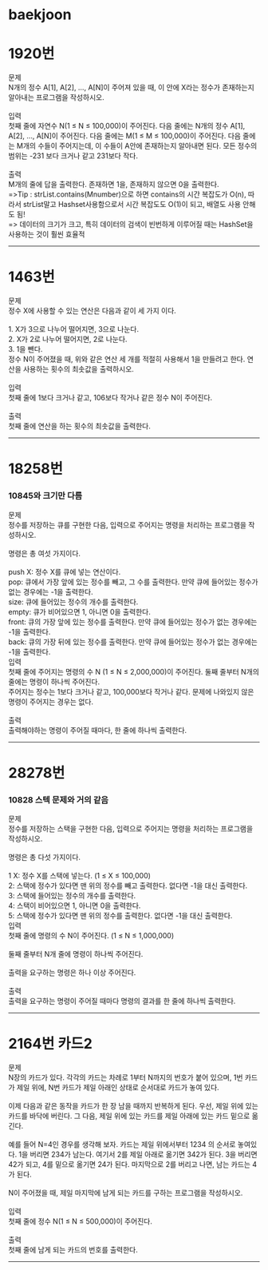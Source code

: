 # baekjoon
<h1>1920번</h1>
문제<br>
N개의 정수 A[1], A[2], …, A[N]이 주어져 있을 때, 이 안에 X라는 정수가 존재하는지 알아내는 프로그램을 작성하시오.<br>
<br>
입력<br>
첫째 줄에 자연수 N(1 ≤ N ≤ 100,000)이 주어진다. 다음 줄에는 N개의 정수 A[1], A[2], …, A[N]이 주어진다. 다음 줄에는 M(1 ≤ M ≤ 100,000)이 주어진다. 다음 줄에는 M개의 수들이 주어지는데, 이 수들이 A안에 존재하는지 알아내면 된다. 모든 정수의 범위는 -231 보다 크거나 같고 231보다 작다.<br>
<br>
출력<br>
M개의 줄에 답을 출력한다. 존재하면 1을, 존재하지 않으면 0을 출력한다.<br>
=>Tip : strList.contains(Mnumber)으로 하면 contains의 시간 복잡도가 O(n), 따라서 strList말고 Hashset사용함으로서 시간 복잡도도 O(1)이 되고, 배열도 사용 안해도 됨!<br>
=> 데이터의 크기가 크고, 특히 데이터의 검색이 빈번하게 이루어질 때는 HashSet을 사용하는 것이 훨씬 효율적<br>
<hr>
<h1>1463번</h1>
문제<br>
정수 X에 사용할 수 있는 연산은 다음과 같이 세 가지 이다.<br>
<br>
1. X가 3으로 나누어 떨어지면, 3으로 나눈다.<br>
2. X가 2로 나누어 떨어지면, 2로 나눈다.<br>
3. 1을 뺀다.<br>
정수 N이 주어졌을 때, 위와 같은 연산 세 개를 적절히 사용해서 1을 만들려고 한다. 연산을 사용하는 횟수의 최솟값을 출력하시오.<br>
<br>
입력<br>
첫째 줄에 1보다 크거나 같고, 106보다 작거나 같은 정수 N이 주어진다.<br>
<br>
출력<br>
첫째 줄에 연산을 하는 횟수의 최솟값을 출력한다.<br>
<hr>
<h1>18258번 <h3>10845와 크기만 다름</h3></h1>
문제<br>
정수를 저장하는 큐를 구현한 다음, 입력으로 주어지는 명령을 처리하는 프로그램을 작성하시오.<br>
<br>
명령은 총 여섯 가지이다.<br>
<br>
push X: 정수 X를 큐에 넣는 연산이다.<br>
pop: 큐에서 가장 앞에 있는 정수를 빼고, 그 수를 출력한다. 만약 큐에 들어있는 정수가 없는 경우에는 -1을 출력한다.<br>
size: 큐에 들어있는 정수의 개수를 출력한다.<br>
empty: 큐가 비어있으면 1, 아니면 0을 출력한다.<br>
front: 큐의 가장 앞에 있는 정수를 출력한다. 만약 큐에 들어있는 정수가 없는 경우에는 -1을 출력한다.<br>
back: 큐의 가장 뒤에 있는 정수를 출력한다. 만약 큐에 들어있는 정수가 없는 경우에는 -1을 출력한다.<br>
입력<br>
첫째 줄에 주어지는 명령의 수 N (1 ≤ N ≤ 2,000,000)이 주어진다. 둘째 줄부터 N개의 줄에는 명령이 하나씩 주어진다.<br>
주어지는 정수는 1보다 크거나 같고, 100,000보다 작거나 같다. 문제에 나와있지 않은 명령이 주어지는 경우는 없다.<br>
<br>
출력<br>
출력해야하는 명령이 주어질 때마다, 한 줄에 하나씩 출력한다.<br>
<hr>
<h1>28278번 <h3>10828 스텍 문제와 거의 같음</h3></h1>
문제<br>
정수를 저장하는 스택을 구현한 다음, 입력으로 주어지는 명령을 처리하는 프로그램을 작성하시오.<br>
<br>
명령은 총 다섯 가지이다.<br>
<br>
1 X: 정수 X를 스택에 넣는다. (1 ≤ X ≤ 100,000)<br>
2: 스택에 정수가 있다면 맨 위의 정수를 빼고 출력한다. 없다면 -1을 대신 출력한다.<br>
3: 스택에 들어있는 정수의 개수를 출력한다.<br>
4: 스택이 비어있으면 1, 아니면 0을 출력한다.<br>
5: 스택에 정수가 있다면 맨 위의 정수를 출력한다. 없다면 -1을 대신 출력한다.<br>
입력<br>
첫째 줄에 명령의 수 N이 주어진다. (1 ≤ N ≤ 1,000,000)<br>
<br>
둘째 줄부터 N개 줄에 명령이 하나씩 주어진다.<br>
<br>
출력을 요구하는 명령은 하나 이상 주어진다.<br>
<br>
출력<br>
출력을 요구하는 명령이 주어질 때마다 명령의 결과를 한 줄에 하나씩 출력한다.<br>
<hr>
<h1>2164번 카드2</h1>
문제<br>
N장의 카드가 있다. 각각의 카드는 차례로 1부터 N까지의 번호가 붙어 있으며, 1번 카드가 제일 위에, N번 카드가 제일 아래인 상태로 순서대로 카드가 놓여 있다.<br>
<br>
이제 다음과 같은 동작을 카드가 한 장 남을 때까지 반복하게 된다. 우선, 제일 위에 있는 카드를 바닥에 버린다. 그 다음, 제일 위에 있는 카드를 제일 아래에 있는 카드 밑으로 옮긴다.<br>
<br>
예를 들어 N=4인 경우를 생각해 보자. 카드는 제일 위에서부터 1234 의 순서로 놓여있다. 1을 버리면 234가 남는다. 여기서 2를 제일 아래로 옮기면 342가 된다. 3을 버리면 42가 되고, 4를 밑으로 옮기면 24가 된다. 마지막으로 2를 버리고 나면, 남는 카드는 4가 된다.<br>
<br>
N이 주어졌을 때, 제일 마지막에 남게 되는 카드를 구하는 프로그램을 작성하시오.<br>
<br>
입력<br>
첫째 줄에 정수 N(1 ≤ N ≤ 500,000)이 주어진다.<br>
<br>
출력<br>
첫째 줄에 남게 되는 카드의 번호를 출력한다.<br>
<hr>
